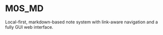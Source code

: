 # M0S_MD
Local-first, markdown-based note system with link-aware navigation and a fully GUI web interface.
